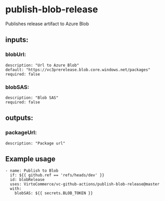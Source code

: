 # publish-blob-release

Publishes release artifact to Azure Blob

## inputs:
### blobUrl:
    description: "Url to Azure Blob"
    default: "https://vc3prerelease.blob.core.windows.net/packages"
    required: false
### blobSAS:
    description: "Blob SAS"
    required: false
## outputs:
### packageUrl:
    description: "Package url"

## Example usage
```
- name: Publish to Blob
  if: ${{ github.ref == 'refs/heads/dev' }}
  id: blobRelease
  uses: VirtoCommerce/vc-github-actions/publish-blob-release@master
  with:
    blobSAS: ${{ secrets.BLOB_TOKEN }}
```